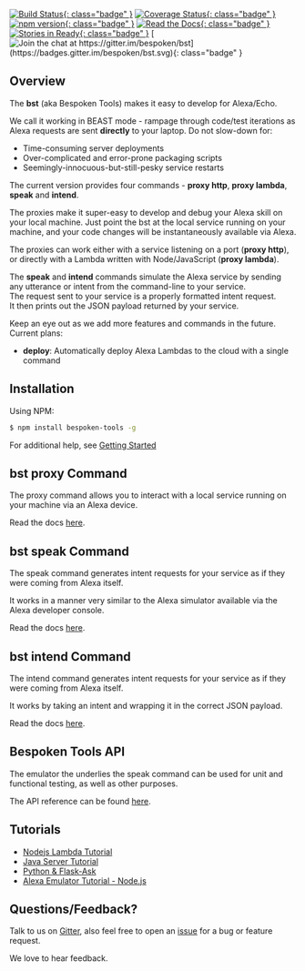 [![Build Status](https://travis-ci.org/bespoken/bst.svg?branch=master){: class="badge" }](https://travis-ci.org/bespoken/bst) [![Coverage Status](https://coveralls.io/repos/github/bespoken/bst/badge.svg?branch=master){: class="badge" }](https://coveralls.io/github/bespoken/bst?branch=master) [![npm version](https://img.shields.io/npm/v/bespoken-tools.svg){: class="badge" }](https://www.npmjs.com/package/bespoken-tools) [![Read the Docs](https://img.shields.io/badge/docs-latest-brightgreen.svg?style=flat){: class="badge" }](http://docs.bespoken.tools/) [![Stories in Ready](https://badge.waffle.io/bespoken/bst.svg?label=ready&title=Ready){: class="badge" }](http://waffle.io/bespoken/bst) [![Join the chat at https://gitter.im/bespoken/bst](https://badges.gitter.im/bespoken/bst.svg){: class="badge" }](https://gitter.im/bespoken/bst?utm_source=badge&utm_medium=badge&utm_campaign=pr-badge&utm_content=badge)

## Overview
The **bst** (aka Bespoken Tools) makes it easy to develop for Alexa/Echo.  

We call it working in BEAST mode - rampage through code/test iterations as Alexa requests are sent **directly** to your laptop.
Do not slow-down for:  

* Time-consuming server deployments
* Over-complicated and error-prone packaging scripts
* Seemingly-innocuous-but-still-pesky service restarts

The current version provides four commands - **proxy http**, **proxy lambda**, **speak** and **intend**.

The proxies make it super-easy to develop and debug your Alexa skill on your local machine.
Just point the bst at the local service running on your machine, and your code changes will be instantaneously available via Alexa.  

The proxies can work either with a service listening on a port (**proxy http**),  
or directly with a Lambda written with Node/JavaScript (**proxy lambda**).

The **speak** and **intend** commands simulate the Alexa service by sending any utterance or intent from the command-line to your service.  
The request sent to your service is a properly formatted intent request.  
It then prints out the JSON payload returned by your service.

Keep an eye out as we add more features and commands in the future. Current plans:  
- **deploy**: Automatically deploy Alexa Lambdas to the cloud with a single command

## Installation

Using NPM:

```bash
$ npm install bespoken-tools -g
```

For additional help, see [Getting Started](/getting_started)

## bst proxy Command

The proxy command allows you to interact with a local service running on your machine via an Alexa device.  

Read the docs [here](/commands/proxy).

## bst speak Command

The speak command generates intent requests for your service as if they were coming from Alexa itself.

It works in a manner very similar to the Alexa simulator available via the Alexa developer console.  

Read the docs [here](/commands/speak).

## bst intend Command

The intend command generates intent requests for your service as if they were coming from Alexa itself.
 
It works by taking an intent and wrapping it in the correct JSON payload.  

Read the docs [here](/commands/intend).

## Bespoken Tools API

The emulator the underlies the speak command can be used for unit and functional testing,
as well as other purposes.

The API reference can be found [here](http://docs.bespoken.tools/en/latest/api). 

## Tutorials

* [Nodejs Lambda Tutorial](/tutorials/tutorial_lambda_nodejs)
* [Java Server Tutorial](/tutorials/tutorial_local_server_java)
* [Python & Flask-Ask](/tutorials/tutorial_flask_ask_python)
* [Alexa Emulator Tutorial - Node.js](/tutorials/tutorial_bst_emulator_nodejs)

## Questions/Feedback?

Talk to us on [Gitter](https://gitter.im/bespoken/bst), also feel free to open an [issue](https://github.com/bespoken/bst/issues/new) for a bug or feature request.

We love to hear feedback.
